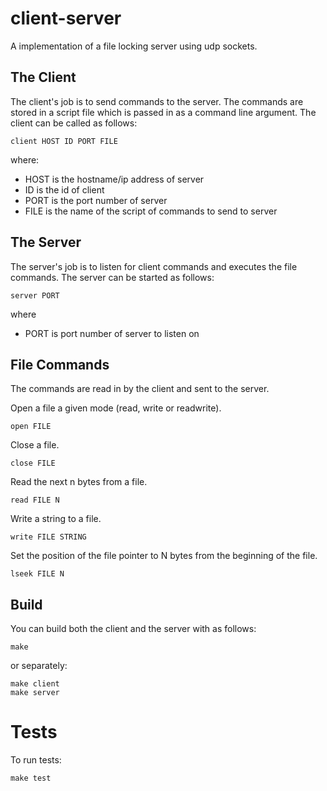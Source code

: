 # client-server

A implementation of a file locking server using udp sockets.


## The Client

The client's job is to send commands to the server. The commands are stored in
a script file which is passed in as a command line argument. The client can be
called as follows:

    client HOST ID PORT FILE

where:

- HOST is the hostname/ip address of server
- ID is the id of client
- PORT is the port number of server
- FILE is the name of the script of commands to send to server


## The Server

The server's job is to listen for client commands and executes the file
commands. The server can be started as follows:

    server PORT

where

- PORT is port number of server to listen on


## File Commands

The commands are read in by the client and sent to the server.

Open a file a given mode (read, write or readwrite).

    open FILE

Close a file.

    close FILE

Read the next n bytes from a file.

    read FILE N

Write a string to a file.

    write FILE STRING

Set the position of the file pointer to N bytes from the beginning of the file.

    lseek FILE N


## Build

You can build both the client and the server with as follows:

    make 

or separately:

    make client
    make server


# Tests

To run tests:

    make test
